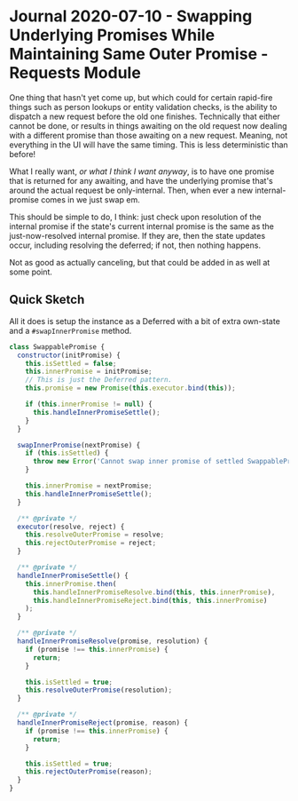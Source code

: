 Journal 2020-07-10 - Swapping Underlying Promises While Maintaining Same Outer Promise - Requests Module
========

One thing that hasn't yet come up, but which could for certain rapid-fire things such as person lookups or entity validation checks, is the ability to dispatch a new request before the old one finishes.  Technically that either cannot be done, or results in things awaiting on the old request now dealing with a different promise than those awaiting on a new request.  Meaning, not everything in the UI will have the same timing.  This is less deterministic than before!

What I really want, _or what I think I want anyway_, is to have one promise that is returned for any awaiting, and have the underlying promise that's around the actual request be only-internal.  Then, when ever a new internal-promise comes in we just swap em.

This should be simple to do, I think: just check upon resolution of the internal promise if the state's current internal promise is the same as the just-now-resolved internal promise.  If they are, then the state updates occur, including resolving the deferred; if not, then nothing happens.

Not as good as actually canceling, but that could be added in as well at some point.



## Quick Sketch

All it does is setup the instance as a Deferred with a bit of extra own-state and a `#swapInnerPromise` method.

```js
class SwappablePromise {
  constructor(initPromise) {
    this.isSettled = false;
    this.innerPromise = initPromise;
    // This is just the Deferred pattern.
    this.promise = new Promise(this.executor.bind(this));

    if (this.innerPromise != null) {
      this.handleInnerPromiseSettle();
    }
  }

  swapInnerPromise(nextPromise) {
    if (this.isSettled) {
      throw new Error('Cannot swap inner promise of settled SwappablePromise');
    }

    this.innerPromise = nextPromise;
    this.handleInnerPromiseSettle();
  }

  /** @private */
  executor(resolve, reject) {
    this.resolveOuterPromise = resolve;
    this.rejectOuterPromise = reject;
  }

  /** @private */
  handleInnerPromiseSettle() {
    this.innerPromise.then(
      this.handleInnerPromiseResolve.bind(this, this.innerPromise),
      this.handleInnerPromiseReject.bind(this, this.innerPromise)
    );
  }

  /** @private */
  handleInnerPromiseResolve(promise, resolution) {
    if (promise !== this.innerPromise) {
      return;
    }

    this.isSettled = true;
    this.resolveOuterPromise(resolution);
  }

  /** @private */
  handleInnerPromiseReject(promise, reason) {
    if (promise !== this.innerPromise) {
      return;
    }

    this.isSettled = true;
    this.rejectOuterPromise(reason);
  }
}
```
